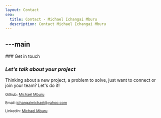 ```yaml
---
layout: Contact
seo:
  title: Contact - Michael Ichangai Mburu
  description: Contact Michael Ichangai Mburu
---
```




---main
---

<PageTitle>
  ### Get in touch

  ### _Let's talk about your project_
</PageTitle>

Thinking about a new project, a problem to solve, just want to connect or join your team? Let's do it!

<Sep size="12" />

<small>

  <Icon src="/icons/graphql.svg"  className="mr-2 inline align-middle fill-current text-omega-500" /> Github: [Michael Mburu](https://github.com/michaelmburu)

  <Icon src="/icons/mail.svg" className="mr-2 inline align-middle fill-current text-omega-500" /> Email: ichangaimichael@yahoo.com

  <Icon src="/icons/logo-linkedin.svg" className="mr-2 inline align-middle fill-current text-omega-500" /> Linkedin: [Michael Mburu](https://linkedin.com/in/michaelmburu)

</small>